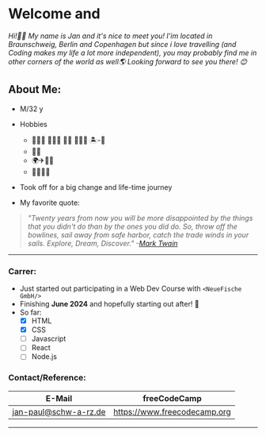 # Welcome and
*Hi!🙋‍♂️ My name is Jan and it's nice to meet you! I'im located in Braunschweig, Berlin and Copenhagen but since i love travelling (and Coding makes my life a lot more independent), you may probably find me in other corners of the world as well🌎 Looking forward to see you there! 😊*

## About Me:
- M/32 y
- Hobbies
    -  🏊🏻‍♀️ 🏃🏻‍♂️ 🏂🏻 🏄🏻‍♂️ 🏝-🏐
    -  🎵🎸
    -  🌍✈🚂🥾
    -  🤝🏻👋🏻
-  Took off for a big change and life-time journey
      
-  My favorite quote:
  
> *"Twenty years from now you will be more disappointed by the things that you didn't do than by the ones you did do. So, throw off the bowlines, sail away from safe harbor, catch the trade winds in your sails. Explore, Dream, Discover." -[Mark Twain](https://en.wikipedia.org/wiki/Mark_Twain)*

___

### Carrer:

- Just started out participating in a Web Dev Course with `<NeueFische GmbH/>`
- Finishing **June 2024** and hopefully starting out after! 🚀
- So far:
    - [x] HTML
    - [x] CSS
    - [ ] Javascript
    - [ ] React
    - [ ] Node.js

### Contact/Reference:
| E-Mail | freeCodeCamp | 
| --- | --- |
| <jan-paul@schw-a-rz.de> | <https://www.freecodecamp.org> | 

 ---

 
  
 


